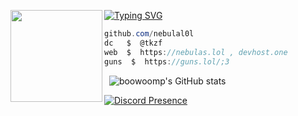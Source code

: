 [![Typing SVG](https://readme-typing-svg.demolab.com?font=Fira+Code&duration=6000&pause=1000&color=8E00FF&center=true&random=false&width=435&lines=Star+%7C+Developer;owner+%40+devhost.one+)](https://devhost.one)
<img align="left" src="https://i.pinimg.com/originals/35/6f/b6/356fb6e766df967aec8696606cdaae53.png" width="147"/> 

```csharp
github.com/nebulal0l
dc   $  @tkzf
web  $  https://nebulas.lol , devhost.one
guns  $  https://guns.lol/;3
```
&zwnj; 
&zwnj; 
![boowoomp's GitHub stats](https://github-readme-stats.vercel.app/api?username=nebulal0l&show_icons=true&theme=radical)

[![Discord Presence](https://lanyard.cnrad.dev/api/1322389041030762538)](https://discord.com/users/1322389041030762538)
